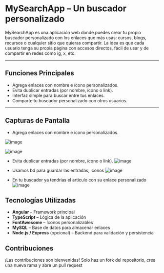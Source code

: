 #  MySearchApp – Un buscador personalizado

MySearchApp es una aplicación web donde puedes crear tu propio buscador personalizado con los enlaces que más usas: cursos, blogs, recursos o cualquier sitio que quieras compartir. La idea es que cada usuario tenga su propia página con accesos directos, fácil de usar y de compartir en redes como ig, x, etc.

---

##  Funciones Principales

- Agrega enlaces con nombre e ícono personalizados.
- Evita duplicar entradas (por nombre, ícono o link).
- Interfaz simple para buscar entre tus enlaces.
- Comparte tu buscador personalizado con otros usuarios.

---

##  Capturas de Pantalla
- Agrega enlaces con nombre e ícono personalizados.
  
![image](https://github.com/user-attachments/assets/2be8c6dc-ff96-4722-8c5e-b886c7bf0ad9)

![image](https://github.com/user-attachments/assets/5293e9ad-147a-4c31-9506-1f7ddc03effe)

- Evita duplicar entradas (por nombre, ícono o link).
![image](https://github.com/user-attachments/assets/e6592deb-17a8-4578-bdb1-59440acf8e43)

- Usamos bd para guardar las entradas, iconos 
![image](https://github.com/user-attachments/assets/5d8b0ec6-049a-4dd9-bae5-fbe78f98a6b8)

- En tu buscador ya tendrias el articulo con su enlace personalizado
 ![image](https://github.com/user-attachments/assets/44cd8375-d40b-414a-a773-dae1cbbaa96a)
##  Tecnologías Utilizadas

- **Angular** – Framework principal
- **TypeScript** – Lógica de la aplicación
- **FontAwesome** – Íconos personalizables
- **MySQL** – Base de datos para almacenar enlaces
- **Node.js / Express** (opcional) – Backend para validación y persistencia

## Contribuciones

¡Las contribuciones son bienvenidas!
Solo haz un fork del repositorio, crea una nueva rama y abre un pull request 
